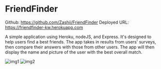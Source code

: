 # FriendFinder

Github: https://github.com/Zashii/FriendFinder
Deployed URL: https://friendfinder-kw.herokuapp.com

A simple application using Heroku, nodeJS, and Express. It's designed to help users find a best friends. The app takes in results from users' surveys, then compare their answers with those from other users. The app will then display the name and picture of the user with the best overall match. 

![img1](https://i.gyazo.com/91621ec78ded50e75411ff1bf94b6e5e.png)
![img2](https://i.gyazo.com/47b58d334a8236527dce32c34d1b1d30.png)